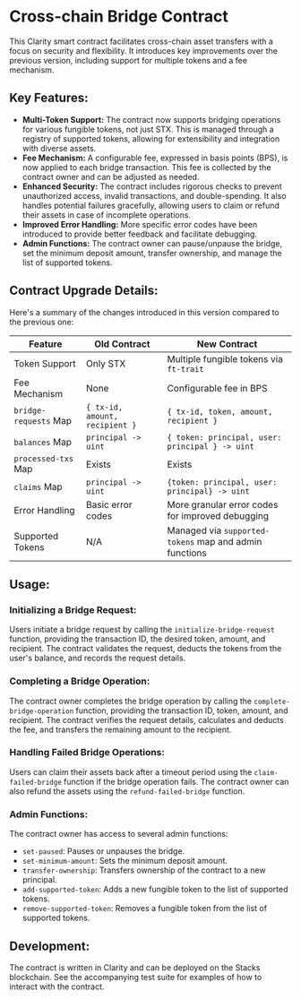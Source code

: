 # Cross-chain Bridge Contract

This Clarity smart contract facilitates cross-chain asset transfers with a focus on security and flexibility. It introduces key improvements over the previous version, including support for multiple tokens and a fee mechanism.

## Key Features:

* **Multi-Token Support:** The contract now supports bridging operations for various fungible tokens, not just STX.  This is managed through a registry of supported tokens, allowing for extensibility and integration with diverse assets.
* **Fee Mechanism:** A configurable fee, expressed in basis points (BPS), is now applied to each bridge transaction. This fee is collected by the contract owner and can be adjusted as needed.
* **Enhanced Security:**  The contract includes rigorous checks to prevent unauthorized access, invalid transactions, and double-spending. It also handles potential failures gracefully, allowing users to claim or refund their assets in case of incomplete operations.
* **Improved Error Handling:** More specific error codes have been introduced to provide better feedback and facilitate debugging.
* **Admin Functions:**  The contract owner can pause/unpause the bridge, set the minimum deposit amount, transfer ownership, and manage the list of supported tokens.

## Contract Upgrade Details:

Here's a summary of the changes introduced in this version compared to the previous one:

| Feature | Old Contract | New Contract |
|---|---|---|
| Token Support | Only STX | Multiple fungible tokens via `ft-trait` |
| Fee Mechanism | None | Configurable fee in BPS |
| `bridge-requests` Map | `{ tx-id, amount, recipient }` | `{ tx-id, token, amount, recipient }` |
| `balances` Map | `principal -> uint` | `{ token: principal, user: principal } -> uint` |
| `processed-txs` Map | Exists | Exists |
| `claims` Map | `principal -> uint` | `{token: principal, user: principal} -> uint` |
| Error Handling | Basic error codes | More granular error codes for improved debugging |
| Supported Tokens | N/A | Managed via `supported-tokens` map and admin functions |


## Usage:

### Initializing a Bridge Request:

Users initiate a bridge request by calling the `initialize-bridge-request` function, providing the transaction ID, the desired token, amount, and recipient.  The contract validates the request, deducts the tokens from the user's balance, and records the request details.

### Completing a Bridge Operation:

The contract owner completes the bridge operation by calling the `complete-bridge-operation` function, providing the transaction ID, token, amount, and recipient.  The contract verifies the request details, calculates and deducts the fee, and transfers the remaining amount to the recipient.

### Handling Failed Bridge Operations:

Users can claim their assets back after a timeout period using the `claim-failed-bridge` function if the bridge operation fails. The contract owner can also refund the assets using the `refund-failed-bridge` function.

### Admin Functions:

The contract owner has access to several admin functions:

* `set-paused`: Pauses or unpauses the bridge.
* `set-minimum-amount`: Sets the minimum deposit amount.
* `transfer-ownership`: Transfers ownership of the contract to a new principal.
* `add-supported-token`: Adds a new fungible token to the list of supported tokens.
* `remove-supported-token`: Removes a fungible token from the list of supported tokens.


## Development:

The contract is written in Clarity and can be deployed on the Stacks blockchain.  See the accompanying test suite for examples of how to interact with the contract.
